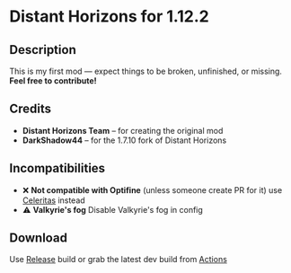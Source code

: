 # Distant Horizons for 1.12.2


## Description
This is my first mod — expect things to be broken, unfinished, or missing.  
**Feel free to contribute!**


## Credits

- **Distant Horizons Team** – for creating the original mod  
- **DarkShadow44** – for the 1.7.10 fork of Distant Horizons  


## Incompatibilities

- ❌ **Not compatible with Optifine** (unless someone create PR for it) use [Celeritas](https://git.taumc.org/embeddedt/celeritas) instead
- ⚠ **Valkyrie's fog** Disable Valkyrie's fog in config

## Download
Use [Release](https://github.com/Karnatour/VintageHorizons/releases) build or grab the latest dev build from [Actions](https://github.com/Karnatour/VintageHorizons/actions)
